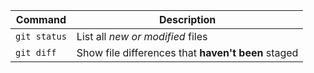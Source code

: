 | Command | Description |
| --- | --- |
| `git status` | List all *new or modified* files |
| `git diff` | Show file differences that **haven't been** staged |